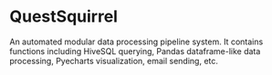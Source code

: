 # QuestSquirrel
An automated modular data processing pipeline system. It contains functions including HiveSQL querying, Pandas dataframe-like data processing, Pyecharts visualization, email sending, etc. 
